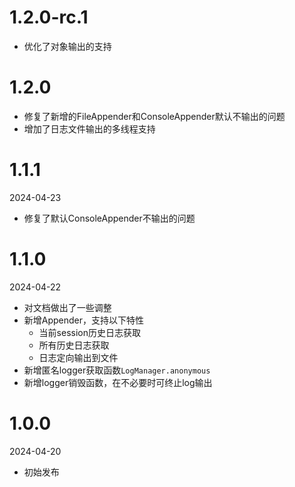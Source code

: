 # 1.2.0-rc.1

- 优化了对象输出的支持

# 1.2.0

- 修复了新增的FileAppender和ConsoleAppender默认不输出的问题
- 增加了日志文件输出的多线程支持

# 1.1.1

2024-04-23

- 修复了默认ConsoleAppender不输出的问题

# 1.1.0

2024-04-22

- 对文档做出了一些调整
- 新增Appender，支持以下特性
    - 当前session历史日志获取
    - 所有历史日志获取
    - 日志定向输出到文件
- 新增匿名logger获取函数`LogManager.anonymous`
- 新增logger销毁函数，在不必要时可终止log输出

# 1.0.0

2024-04-20

- 初始发布